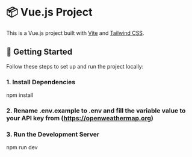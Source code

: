 # 📦 Vue.js Project

This is a Vue.js project built with [Vite](https://vitejs.dev/) and [Tailwind CSS](https://tailwindcss.com/).

## 🚀 Getting Started

Follow these steps to set up and run the project locally:

### 1. Install Dependencies
npm install

### 2. Rename .env.example to .env and fill the variable value to your API key from (https://openweathermap.org)

### 3. Run the Development Server
npm run dev


